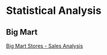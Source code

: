 # Statistical Analysis
## Big Mart 
[Big Mart Stores - Sales Analysis](Big%20Mart%20Sales%20Prediction/Analysis.pdf)
